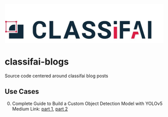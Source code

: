 ![](./metadata/logo.jpg)
# classifai-blogs
Source code centered around classifai blog posts

## Use Cases
0. Complete Guide to Build a Custom Object Detection Model with YOLOv5\
Medium Link: [part 1](https://medium.com/classifai-ai/complete-step-by-step-guide-to-build-a-custom-object-detection-model-with-yolov5-part-1-62e822dab43b), [part 2](https://medium.com/classifai-ai/complete-step-by-step-guide-to-build-a-custom-object-detection-model-with-yolov5-part-2-54e814f6fcfb)

